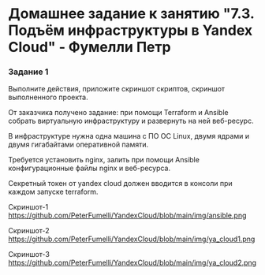 # Домашнее задание к занятию "7.3. Подъём инфраструктуры в Yandex Cloud" - Фумелли Петр

### Задание 1

Выполните действия, приложите скриншот скриптов, скриншот выполненного проекта.

От заказчика получено задание: при помощи Terraform и Ansible собрать виртуальную инфраструктуру и развернуть на ней веб-ресурс.

В инфраструктуре нужна одна машина с ПО ОС Linux, двумя ядрами и двумя гигабайтами оперативной памяти.

Требуется установить nginx, залить при помощи Ansible конфигурационные файлы nginx и веб-ресурса.

Секретный токен от yandex cloud должен вводится в консоли при каждом запуске terraform.

Скриншот-1
<https://github.com/PeterFumelli/YandexCloud/blob/main/img/ansible.png>

Скриншот-2
<https://github.com/PeterFumelli/YandexCloud/blob/main/img/ya_cloud1.png>

Скриншот-3
<https://github.com/PeterFumelli/YandexCloud/blob/main/img/ya_cloud2.png>
